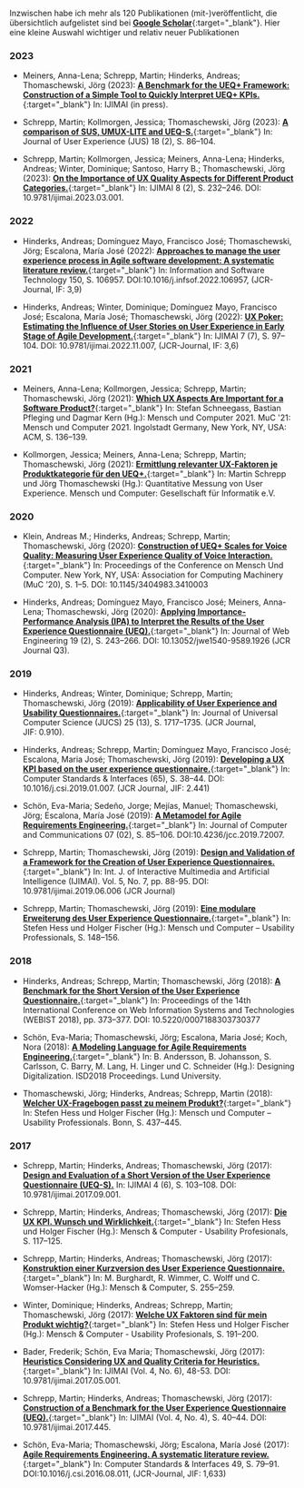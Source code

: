 Inzwischen habe ich mehr als 120 Publikationen (mit-)veröffentlicht, die übersichtlich aufgelistet sind bei [**Google Scholar**](https://scholar.google.de/citations?sortby=pubdate&hl=de&user=-Oj8JzgAAAAJ){:target="_blank"}. Hier eine kleine Auswahl wichtiger und relativ neuer Publikationen

### 2023 ###

* Meiners, Anna-Lena; Schrepp, Martin; Hinderks, Andreas; Thomaschewski, Jörg (2023): [**A Benchmark for the UEQ+ Framework: Construction of a Simple Tool to Quickly Interpret UEQ+ KPIs.**](https://www.ijimai.org/journal/bibcite/reference/3316){:target="_blank"} In: IJIMAI (in press).

* Schrepp, Martin; Kollmorgen, Jessica; Thomaschewski, Jörg (2023): [**A comparison of SUS, UMUX-LITE and UEQ-S.**](https://uxpajournal.org/sus-umux-lite-ueq-s/){:target="_blank"} In: Journal of User Experience (JUS) 18 (2), S. 86–104. 

* Schrepp, Martin; Kollmorgen, Jessica; Meiners, Anna-Lena; Hinderks, Andreas; Winter, Dominique; Santoso, Harry B.; Thomaschewski, Jörg (2023): [**On the Importance of UX Quality Aspects for Different Product Categories.**](https://www.ijimai.org/journal/bibcite/reference/3288){:target="_blank"} In: IJIMAI 8 (2), S. 232–246. DOI: 10.9781/ijimai.2023.03.001.

### 2022 ###

* Hinderks, Andreas; Domínguez Mayo, Francisco José; Thomaschewski, Jörg; Escalona, María José (2022): [**Approaches to manage the user experience process in Agile software development: A systematic literature review.**](https://idus.us.es/handle/11441/144291?locale-attribute=en){:target="_blank"} In: Information and Software Technology 150, S. 106957. DOI:10.1016/j.infsof.2022.106957, (JCR-Journal, IF: 3,9)

* Hinderks, Andreas; Winter, Dominique; Domínguez Mayo, Francisco José; Escalona, María José; Thomaschewski, Jörg (2022): [**UX Poker: Estimating the Influence of User Stories on User Experience in Early Stage of Agile Development.**](https://www.ijimai.org/journal/bibcite/reference/3220){:target="_blank"} In: IJIMAI 7 (7), S. 97–104. DOI: 10.9781/ijimai.2022.11.007, (JCR-Journal, IF: 3,6)

### 2021 ###

* Meiners, Anna-Lena; Kollmorgen, Jessica; Schrepp, Martin; Thomaschewski, Jörg (2021): [**Which UX Aspects Are Important for a Software Product?**](https://www.researchgate.net/publication/354562436_Which_UX_Aspects_Are_Important_for_a_Software_Product_Importance_Ratings_of_UX_Aspects_for_Software_Products_for_Measurement_with_the_UEQ){:target="_blank"} In: Stefan Schneegass, Bastian Pfleging und Dagmar Kern (Hg.): Mensch und Computer 2021. MuC '21: Mensch und Computer 2021. Ingolstadt Germany, New York, NY, USA: ACM, S. 136–139.

* Kollmorgen, Jessica; Meiners, Anna-Lena; Schrepp, Martin; Thomaschewski, Jörg (2021): [**Ermittlung relevanter UX-Faktoren je Produktkategorie für den UEQ+.**](https://www.researchgate.net/publication/352995155_Ermittlung_relevanter_UX-Faktoren_je_Produktkategorie_fur_den_UEQ){:target="_blank"} In: Martin Schrepp und Jörg Thomaschewski (Hg.): Quantitative Messung von User Experience. Mensch und Computer: Gesellschaft für Informatik e.V.

### 2020 ###

* Klein, Andreas M.; Hinderks, Andreas; Schrepp, Martin; Thomaschewski, Jörg (2020): [**Construction of UEQ+ Scales for Voice Quality: Measuring User Experience Quality of Voice Interaction.**](https://idus.us.es/handle/11441/105211){:target="_blank"} In: Proceedings of the Conference on Mensch Und Computer. New York, NY, USA: Association for Computing Machinery (MuC ’20), S. 1–5. DOI: 10.1145/3404983.3410003

* Hinderks, Andreas; Domínguez Mayo, Francisco José; Meiners, Anna-Lena; Thomaschewski, Jörg (2020): [**Applying Importance-Performance Analysis (IPA) to Interpret the Results of the User Experience Questionnaire (UEQ).**](https://idus.us.es/handle/11441/105508){:target="_blank"} In: Journal of Web Engineering 19 (2), S. 243–266. DOI: 10.13052/jwe1540-9589.1926 (JCR Journal Q3).

### 2019 ###

* Hinderks, Andreas; Winter, Dominique; Schrepp, Martin; Thomaschewski, Jörg (2019): [**Applicability of User Experience and Usability Questionnaires.**]( http://www.jucs.org/jucs_25_13/applicability_of_user_experience){:target="_blank"} In: Journal of Universal Computer Science (JUCS) 25 (13), S. 1717–1735. (JCR Journal, JIF: 0.910).

* Hinderks, Andreas; Schrepp, Martin; Domínguez Mayo, Francisco José; Escalona, Maria José; Thomaschewski, Jörg (2019): [**Developing a UX KPI based on the user experience questionnaire.**](https://idus.us.es/handle/11441/105435?locale-attribute=en){:target="_blank"} In: Computer Standards & Interfaces (65), S. 38–44. DOI: 10.1016/j.csi.2019.01.007. (JCR Journal, JIF: 2.441)

* Schön, Eva-Maria; Sedeño, Jorge; Mejías, Manuel; Thomaschewski, Jörg; Escalona, María José (2019): [**A Metamodel for Agile Requirements Engineering.**](https://idus.us.es/handle/11441/102454){:target="_blank"} In: Journal of Computer and Communications 07 (02), S. 85–106. DOI:10.4236/jcc.2019.72007. 

* Schrepp, Martin; Thomaschewski, Jörg (2019): [**Design and Validation of a Framework for the Creation of User Experience Questionnaires.**](https://www.ijimai.org/journal/node/3211){:target="_blank"} In: Int. J. of Interactive Multimedia and Artificial Intelligence (IJIMAI). Vol. 5, No. 7, pp. 88-95. DOI: 10.9781/ijimai.2019.06.006 (JCR Journal)

* Schrepp, Martin; Thomaschewski, Jörg (2019): [**Eine modulare Erweiterung des User Experience Questionnaire.**](https://dl.gi.de/bitstream/handle/20.500.12116/24466/muc2019-up-0108.pdf){:target="_blank"} In: Stefen Hess und Holger Fischer (Hg.): Mensch und Computer – Usability Professionals, S. 148–156.

### 2018 ###

* Hinderks, Andreas; Schrepp, Martin; Thomaschewski, Jörg (2018): [**A Benchmark for the Short Version of the User Experience Questionnaire.**](https://www.researchgate.net/publication/327473482_A_Benchmark_for_the_Short_Version_of_the_User_Experience_Questionnaire){:target="_blank"}  In: Proceedings of the 14th International Conference on Web Information Systems and Technologies (WEBIST 2018), pp. 373–377. DOI: 10.5220/0007188303730377

* Schön, Eva-Maria; Thomaschewski, Jörg; Escalona, Maria José; Koch, Nora (2018): [**A Modeling Language for Agile Requirements Engineering.**](https://idus.us.es/handle/11441/88295){:target="_blank"} In: B. Andersson, B. Johansson, S. Carlsson, C. Barry, M. Lang, H. Linger und C. Schneider (Hg.): Designing Digitalization. ISD2018 Proceedings. Lund University.

* Thomaschewski, Jörg; Hinderks, Andreas; Schrepp, Martin (2018): [**Welcher UX-Fragebogen passt zu meinem Produkt?**](https://dl.gi.de/bitstream/handle/20.500.12116/16786/Beitrag_150_final__a.pdf){:target="_blank"} In: Stefen Hess und Holger Fischer (Hg.): Mensch und Computer – Usability Professionals. Bonn, S. 437–445.

### 2017 ###

* Schrepp, Martin; Hinderks, Andreas; Thomaschewski, Jörg (2017): [**Design and Evaluation of a Short Version of the User Experience Questionnaire (UEQ-S).**](https://www.ijimai.org/journal/node/1838) In: IJIMAI 4 (6), S. 103–108. DOI: 10.9781/ijimai.2017.09.001. 

* Schrepp, Martin; Hinderks, Andreas; Thomaschewski, Jörg (2017): [**Die UX KPI. Wunsch und Wirklichkeit.**](https://dl.gi.de/bitstream/handle/20.500.12116/5770/2017_UP_002.pdf){:target="_blank"} In: Stefen Hess und Holger Fischer (Hg.): Mensch & Computer - Usability Profesionals, S. 117–125. 

* Schrepp, Martin; Hinderks, Andreas; Thomaschewski, Jörg (2017): [**Konstruktion einer Kurzversion des User Experience Questionnaire.**](https://dl.gi.de/bitstream/handle/20.500.12116/3292/2017_MCI_006.pdf){:target="_blank"} In: M. Burghardt, R. Wimmer, C. Wolff und C. Womser-Hacker (Hg.): Mensch & Computer, S. 255–259. 

* Winter, Dominique; Hinderks, Andreas; Schrepp, Martin; Thomaschewski, Jörg (2017): [**Welche UX Faktoren sind für mein Produkt wichtig?**](https://dl.gi.de/bitstream/handle/20.500.12116/5770/2017_UP_002.pdf){:target="_blank"} In: Stefen Hess und Holger Fischer (Hg.): Mensch & Computer - Usability Profesionals, S. 191–200. 

* Bader, Frederik; Schön, Eva Maria; Thomaschewski, Jörg (2017): [**Heuristics Considering UX and Quality Criteria for Heuristics.**](https://www.ijimai.org/journal/node/1684){:target="_blank"} In: IJIMAI (Vol. 4, No. 6), 48-53. DOI: 10.9781/ijimai.2017.05.001. 

* Schrepp, Martin; Hinderks, Andreas; Thomaschewski, Jörg (2017): [**Construction of a Benchmark for the User Experience Questionnaire (UEQ).**](https://www.ijimai.org/journal/node/1514){:target="_blank"} In: IJIMAI (Vol. 4, No. 4), S. 40–44. DOI: 10.9781/ijimai.2017.445. 

* Schön, Eva-Maria; Thomaschewski, Jörg; Escalona, María José (2017): [**Agile Requirements Engineering. A systematic literature review.**](https://idus.us.es/handle/11441/88292){:target="_blank"} In: Computer Standards & Interfaces 49, S. 79–91. DOI:10.1016/j.csi.2016.08.011, (JCR-Journal, JIF: 1,633)
